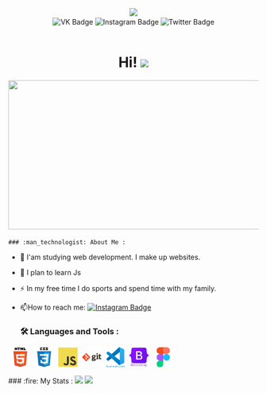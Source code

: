 <div align="center"> 
  <div id="header" >
  <img src="https://media.giphy.com/media/M9gbBd9nbDrOTu1Mqx/giphy.gif" width="100"/>
</div>
<div id="badges" >
  <a src="https://vk.com/fuck__isis">
    <img src="https://img.shields.io/badge/-Вконтакте-blue?logo=vk&logoColor=white&style=for-the-badge" alt="VK Badge"/>
  </a>
  <a src="https://www.instagram.com/f0_ff_1/">
    <img src="https://img.shields.io/badge/-Instagram-E1306C?logo=instagram&logoColor=white&style=for-the-badge" alt="Instagram Badge"/>
  </a>
  <a src="https://www.facebook.com/WeaslyPptony/">
    <img src="https://img.shields.io/badge/-Facebook-blue?logo=facebook&logoColor=white&style=for-the-badge" alt="Twitter Badge"/>
  </a>  
</div>
<div id="counter" > 
  <img src="https://komarev.com/ghpvc/?username=your-github-f0ff1&style=for-the-badge&color=blue" alt=""/>
</div>
<h1 align="center">
  Hi!
  <img src="https://media.giphy.com/media/hvRJCLFzcasrR4ia7z/giphy.gif" width="30px"/>
</h1>
<div>
  <img src="https://media.giphy.com/media/dWesBcTLavkZuG35MI/giphy.gif" width="600" height="300"/>
</div>
</div>

    ### :man_technologist: About Me :
  
- :telescope: I'am studying web development. I make up websites.

- :seedling: I plan to learn Js

- :zap: In my free time I do sports and spend time with my family.

- :mailbox:How to reach me: [![Instagram Badge](https://img.shields.io/badge/-Instagram-E1306C?logo=instagram&logoColor=white&style=for-the-badge)](your-instagram-url)

  ### :hammer_and_wrench: Languages and Tools :
<div>
  
  &nbsp;<img src="https://github.com/devicons/devicon/blob/master/icons/html5/html5-original-wordmark.svg" width="40" height="40">&nbsp;
  <img src="https://github.com/devicons/devicon/blob/master/icons/css3/css3-original-wordmark.svg" width="40" height="40">&nbsp;
  <img src="https://github.com/devicons/devicon/blob/master/icons/javascript/javascript-original.svg" width="40" height="40">&nbsp;
  <img src="https://github.com/devicons/devicon/blob/master/icons/git/git-original-wordmark.svg" width="40" height="40">&nbsp;
  <img src="https://github.com/devicons/devicon/blob/master/icons/vscode/vscode-original-wordmark.svg" width="40" height="40">&nbsp;
  <img src="https://github.com/devicons/devicon/blob/master/icons/bootstrap/bootstrap-original-wordmark.svg" width="40" height="40">&nbsp;
  <img src="https://github.com/devicons/devicon/blob/master/icons/figma/figma-original.svg" width="40" height="40">&nbsp;
  
</div>
### :fire: My Stats :

<img src="http://github-readme-streak-stats.herokuapp.com?user=f0ff1&theme=dark&background=000000)](https://git.io/streak-stats">

<img src="https://github-readme-stats.vercel.app/api/top-langs/?username=f0ff1&layout=compact&theme=vision-friendly-dark">


